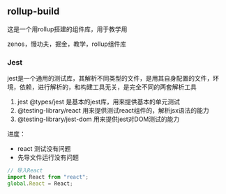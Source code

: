 ## rollup-build

这是一个用rollup搭建的组件库，用于教学用

zenos，慢功夫，掘金，教学，rollup组件库

### Jest

jest是一个通用的测试库，其解析不同类型的文件，是用其自身配置的文件，环境，依赖，进行解析的，和构建工具无关，是完全不同的两套解析工具

1. jest @types/jest 是基本的jest库，用来提供基本的单元测试
2. @testing-library/react 用来提供测试react组件的，解析jsx语法的能力
3. @testing-library/jest-dom 用来提供jest对DOM测试的能力

进度：
- react 测试没有问题
- 先导文件运行没有问题

```js
// 导入React
import React from "react";
global.React = React;
```